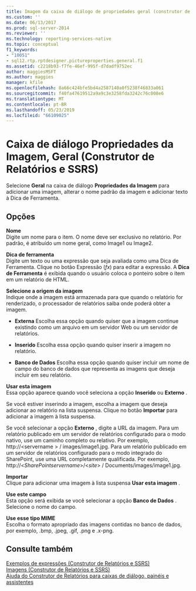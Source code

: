 ```yaml
---
title: Imagem da caixa de diálogo de propriedades geral (construtor de relatórios e SSRS) | Microsoft Docs
ms.custom: ''
ms.date: 06/13/2017
ms.prod: sql-server-2014
ms.reviewer: ''
ms.technology: reporting-services-native
ms.topic: conceptual
f1_keywords:
- "10051"
- sql12.rtp.rptdesigner.pictureproperties.general.f1
ms.assetid: c2218b93-f7fe-46ef-995f-d7dadf9752ec
author: maggiesMSFT
ms.author: maggies
manager: kfile
ms.openlocfilehash: 8a66c424bfe5bd4a2587140a0f5238f46833a061
ms.sourcegitcommit: f40fa47619512a9a9c3e3258fda3242c76c008e6
ms.translationtype: MT
ms.contentlocale: pt-BR
ms.lasthandoff: 05/23/2019
ms.locfileid: "66109025"
---
```

# <a name="image-properties-dialog-box-general-report-builder-and-ssrs"></a>Caixa de diálogo Propriedades da Imagem, Geral (Construtor de Relatórios e SSRS)
  Selecione **Geral** na caixa de diálogo **Propriedades da Imagem** para adicionar uma imagem, alterar o nome padrão da imagem e adicionar texto à Dica de Ferramenta.  
  
## <a name="options"></a>Opções  
 **Nome**  
 Digite um nome para o item. O nome deve ser exclusivo no relatório. Por padrão, é atribuído um nome geral, como Image1 ou Image2.  
  
 **Dica de ferramenta**  
 Digite um texto ou uma expressão que seja avaliada como uma Dica de Ferramenta. Clique no botão Expressão (*fx*) para editar a expressão. A **Dica de Ferramenta** é exibida quando o usuário coloca o ponteiro sobre o item em um relatório de HTML.  
  
 **Selecione a origem da imagem**  
 Indique onde a imagem está armazenada para que quando o relatório for renderizado, o processador de relatórios saiba onde poderá obter a imagem.  
  
-   **Externa** Escolha essa opção quando quiser que a imagem continue existindo como um arquivo em um servidor Web ou um servidor de relatórios.  
  
-   **Inserido** Escolha essa opção quando quiser inserir a imagem no relatório.  
  
-   **Banco de Dados** Escolha essa opção quando quiser incluir um nome de campo do banco de dados que representa as imagens que deseja incluir em seu relatório.  
  
 **Usar esta imagem**  
 Essa opção aparece quando você seleciona a opção **Inserido** ou **Externo** .  
  
 Se você estiver inserindo a imagem, escolha a imagem que deseja adicionar ao relatório na lista suspensa. Clique no botão **Importar** para adicionar a imagem à lista suspensa.  
  
 Se você selecionar a opção **Externo** , digite a URL da imagem. Para um relatório publicado em um servidor de relatórios configurado para o modo nativo, use um caminho completo ou relativo. Por exemplo, http://\<servername > / images/image1.jpg. Para um relatório publicado em um servidor de relatórios configurado para o modo integrado do SharePoint, use uma URL completamente qualificada. Por exemplo, http://\<*SharePointservername*>/\<*site*> / Documents/images/image1.jpg.  
  
 **Importar**  
 Clique para adicionar uma imagem à lista suspensa **Usar esta imagem** .  
  
 **Use este campo**  
 Esta opção será exibida se você selecionar a opção **Banco de Dados** . Selecione o nome do campo.  
  
 **Use esse tipo MIME**  
 Escolha o formato apropriado das imagens contidas no banco de dados, por exemplo, .bmp, .jpeg, .gif, .png e .x-png.  
  
## <a name="see-also"></a>Consulte também  
 [Exemplos de expressões &#40;Construtor de Relatórios e SSRS&#41;](report-design/expression-examples-report-builder-and-ssrs.md)   
 [Imagens &#40;Construtor de Relatórios e SSRS&#41;](report-design/images-report-builder-and-ssrs.md)   
 [Ajuda do Construtor de Relatórios para caixas de diálogo, painéis e assistentes](../../2014/reporting-services/report-builder-help-for-dialog-boxes-panes-and-wizards.md)  
  
  
